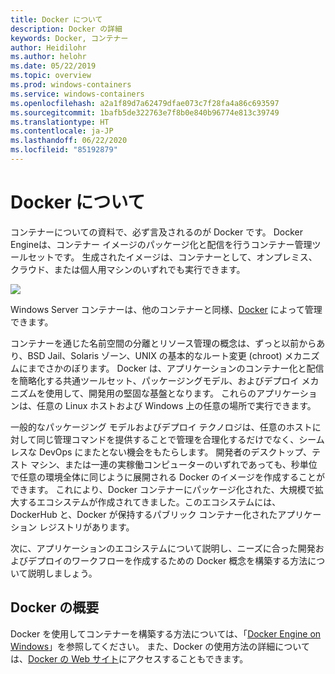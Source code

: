 ```yaml
---
title: Docker について
description: Docker の詳細
keywords: Docker, コンテナー
author: Heidilohr
ms.author: helohr
ms.date: 05/22/2019
ms.topic: overview
ms.prod: windows-containers
ms.service: windows-containers
ms.openlocfilehash: a2a1f89d7a62479dfae073c7f28fa4a86c693597
ms.sourcegitcommit: 1bafb5de322763e7f8b0e840b96774e813c39749
ms.translationtype: HT
ms.contentlocale: ja-JP
ms.lasthandoff: 06/22/2020
ms.locfileid: "85192879"
---
```

# <a name="about-docker"></a>Docker について

コンテナーについての資料で、必ず言及されるのが Docker です。 Docker Engineは、コンテナー イメージのパッケージ化と配信を行うコンテナー管理ツールセットです。 生成されたイメージは、コンテナーとして、オンプレミス、クラウド、または個人用マシンのいずれでも実行できます。

![](media/docker.png)

Windows Server コンテナーは、他のコンテナーと同様、[Docker](https://www.docker.com) によって管理できます。

コンテナーを通じた名前空間の分離とリソース管理の概念は、ずっと以前からあり、BSD Jail、Solaris ゾーン、UNIX の基本的なルート変更 (chroot) メカニズムにまでさかのぼります。 Docker は、アプリケーションのコンテナー化と配信を簡略化する共通ツールセット、パッケージングモデル、およびデプロイ メカニズムを使用して、開発用の堅固な基盤となります。 これらのアプリケーションは、任意の Linux ホストおよび Windows 上の任意の場所で実行できます。

一般的なパッケージング モデルおよびデプロイ テクノロジは、任意のホストに対して同じ管理コマンドを提供することで管理を合理化するだけでなく、シームレスな DevOps にまたとない機会をもたらします。 開発者のデスクトップ、テスト マシン、または一連の実稼働コンピューターのいずれであっても、秒単位で任意の環境全体に同じように展開される Docker のイメージを作成することができます。 これにより、Docker コンテナーにパッケージ化された、大規模で拡大するエコシステムが作成されてきました。このエコシステムには、DockerHub と、Docker が保持するパブリック コンテナー化されたアプリケーション レジストリがあります。

次に、アプリケーションのエコシステムについて説明し、ニーズに合った開発およびデプロイのワークフローを作成するための Docker 概念を構築する方法について説明しましょう。

## <a name="get-started-with-docker"></a>Docker の概要

Docker を使用してコンテナーを構築する方法については、「[Docker Engine on Windows](../manage-docker/configure-docker-daemon.md)」を参照してください。 また、Docker の使用方法の詳細については、[Docker の Web サイト](https://www.docker.com)にアクセスすることもできます。
